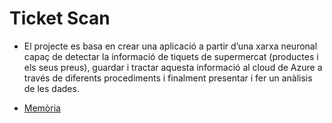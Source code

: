 # Ticket Scan
- El projecte es basa en crear una aplicació a partir d’una xarxa neuronal capaç de detectar la informació de tiquets de supermercat (productes i els seus preus), guardar i tractar aquesta informació al cloud de Azure a través de diferents procediments i finalment presentar i fer un anàlisis de les dades.

- [Memòria](https://docs.google.com/document/d/1AQ-XirPz115jT8JyThEN6cq2m7xJLJ0SR3jGpRm64Jg/edit?usp=sharing)
